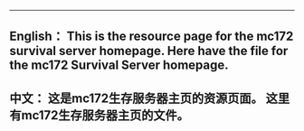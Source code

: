 ------------------------------------------------------------------------
English：
This is the resource page for the mc172 survival server homepage.
Here have the file for the mc172 Survival Server homepage.
------------------------------------------------------------------------
中文：
这是mc172生存服务器主页的资源页面。
这里有mc172生存服务器主页的文件。
------------------------------------------------------------------------
